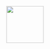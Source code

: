 <div id="header" align="center">
  <img src="https://media.giphy.com/media/RemHbGtR3lNsqyERMS/giphy.gif" width="100"/>
</div>
